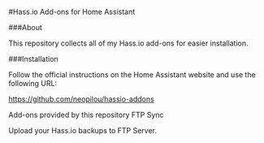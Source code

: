 #Hass.io Add-ons for Home Assistant

###About

This repository collects all of my Hass.io add-ons for easier installation.

###Installation

Follow the official instructions on the Home Assistant website and use the following URL:

https://github.com/neopilou/hassio-addons

Add-ons provided by this repository
FTP Sync

Upload your Hass.io backups to FTP Server.

